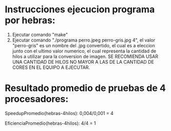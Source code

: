 # Instrucciones ejecucion programa por hebras:

1) Ejecutar comando "make"
2) Ejecutar comando "./programa perro.jpeg perro-gris.jpg 4", el valor "perro-gris" es un nombre del .jpg convertido, el cual es a eleccion junto con el ultimo valor numerico, el cual representa la cantidad de hilos a utilizar para la conversion de imagen. SE RECOMIENDA USAR UNA CANTIDAD DE HILOS NO MAYOR A LAS DE LA CANTIDAD DE CORES EN EL EQUIPO A EJECUTAR. 


# Resultado promedio de pruebas de 4 procesadores:

SpeedupPromedio(hebras-4hilos): 0,004/0,001 = 4

EficienciaPromedio(hebras-4hilos): 4/4 = 1

